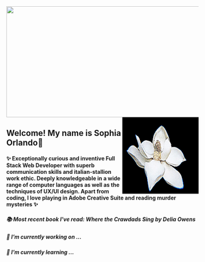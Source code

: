 <img align="center" width="900" height="290" src="/assets/digitalworld.gif">

<!-- ![profile pict](/assets/movingprof.gif)  -->
<img align="right" width="200" height="200" src="/assets/flower.gif">

## Welcome! My name is Sophia Orlando👋

#### ✨ Exceptionally curious and inventive Full Stack Web Developer with superb communication skills and italian-stallion work ethic. Deeply knowledgeable in a wide range of computer languages as well as the techniques of UX/UI design. Apart from coding, I love playing in  Adobe Creative Suite and reading murder mysteries ✨ <br />

##### 📚 Most recent book I've read: Where the Crawdads Sing by Delia Owens

##### 🔭 I’m currently working on ...
##### 🌱 I’m currently learning ...

<!-- this is a green color block>
- ![#c5f015](https://via.placeholder.com/15/c5f015/000000?text=+) 
<!--
**sophiaorlando/sophiaorlando** is a ✨ _special_ ✨ repository because its `README.md` (this file) appears on your GitHub profile.

Here are some ideas to get you started:

- 🔭 I’m currently working on ...
- 🌱 I’m currently learning ...
- 👯 I’m looking to collaborate on ...
- 🤔 I’m looking for help with ...
- 💬 Ask me about ...
- 📫 How to reach me: ...
- 😄 Pronouns: ...
- ⚡ Fun fact: ...
-->
